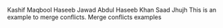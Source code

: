 Kashif Maqbool
Haseeb Jawad
Abdul Haseeb Khan
Saad Jhujh
This is an example to merge conflicts.
Merge conflicts examples 

